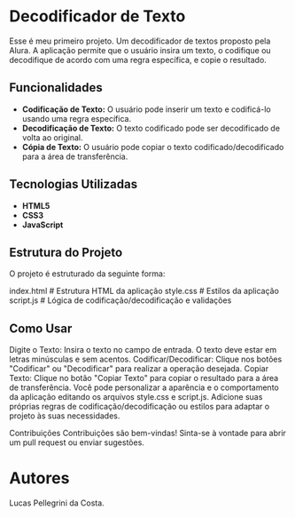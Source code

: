 # Decodificador de Texto

Esse é meu primeiro projeto. Um decodificador de textos proposto pela Alura. A aplicação permite que o usuário insira um texto, o codifique ou decodifique de acordo com uma regra específica, e copie o resultado.

## Funcionalidades

- **Codificação de Texto:** O usuário pode inserir um texto e codificá-lo usando uma regra específica.
- **Decodificação de Texto:** O texto codificado pode ser decodificado de volta ao original.
- **Cópia de Texto:** O usuário pode copiar o texto codificado/decodificado para a área de transferência.

## Tecnologias Utilizadas

- **HTML5**
- **CSS3**
- **JavaScript**

## Estrutura do Projeto

O projeto é estruturado da seguinte forma:

index.html # Estrutura HTML da aplicação
style.css # Estilos da aplicação
script.js # Lógica de codificação/decodificação e validações

## Como Usar

Digite o Texto: Insira o texto no campo de entrada. O texto deve estar em letras minúsculas e sem acentos.
Codificar/Decodificar: Clique nos botões "Codificar" ou "Decodificar" para realizar a operação desejada.
Copiar Texto: Clique no botão "Copiar Texto" para copiar o resultado para a área de transferência.
Você pode personalizar a aparência e o comportamento da aplicação editando os arquivos style.css e script.js. Adicione suas próprias regras de codificação/decodificação ou estilos para adaptar o projeto às suas necessidades.

Contribuições
Contribuições são bem-vindas! Sinta-se à vontade para abrir um pull request ou enviar sugestões.

# Autores

Lucas Pellegrini da Costa.
